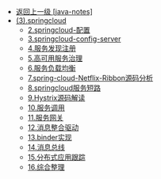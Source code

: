 - [返回上一级 [java-notes]](java-notes/)
- [(3).springcloud](java-notes/(3).springcloud/)
  - [2.springcloud-配置](java-notes/(3).springcloud/2.springcloud-配置.md)
  - [3.springcloud-config-server](java-notes/(3).springcloud/3.springcloud-config-server.md)
  - [4.服务发现注册](java-notes/(3).springcloud/4.服务发现注册.md)
  - [5.高可用服务治理](java-notes/(3).springcloud/5.高可用服务治理.md)
  - [6.服务负载均衡](java-notes/(3).springcloud/6.服务负载均衡.md)
  - [7.spring-cloud-Netflix-Ribbon源码分析](java-notes/(3).springcloud/7.spring-cloud-Netflix-Ribbon源码分析.md)
  - [8.springcloud服务短路](java-notes/(3).springcloud/8.springcloud服务短路.md)
  - [9.Hystrix源码解读](java-notes/(3).springcloud/9.Hystrix源码解读.md)
  - [10.服务调用](java-notes/(3).springcloud/10.服务调用.md)
  - [11.服务网关](java-notes/(3).springcloud/11.服务网关.md)
  - [12.消息整合驱动](java-notes/(3).springcloud/12.消息整合驱动.md)
  - [13.binder实现](java-notes/(3).springcloud/13.binder实现.md)
  - [14.消息总线](java-notes/(3).springcloud/14.消息总线.md)
  - [15.分布式应用跟踪](java-notes/(3).springcloud/15.分布式应用跟踪.md)
  - [16.综合整理](java-notes/(3).springcloud/16.综合整理.md)
